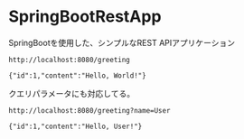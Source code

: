 # SpringBootRestApp

SpringBootを使用した、シンプルなREST APIアプリケーション

`http://localhost:8080/greeting`

```
{"id":1,"content":"Hello, World!"}
```

クエリパラメータにも対応してる。

`http://localhost:8080/greeting?name=User`

```
{"id":1,"content":"Hello, User!"}
```